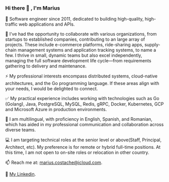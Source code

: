 ### Hi there 👋 , I'm Marius

<!--
**tacheshun/tacheshun** is a ✨ _special_ ✨ repository because its `README.md` (this file) appears on your GitHub profile.

Here are some ideas to get you started:

- 🔭 I’m currently working on ...
- 🌱 I’m currently learning ...
- 👯 I’m looking to collaborate on ...
- 🤔 I’m looking for help with ...
- 💬 Ask me about ...
- 📫 How to reach me: ...
- 😄 Pronouns: ...
- ⚡ Fun fact: ...
-->

🚀 Software engineer since 2011, dedicated to building high-quality, high-traffic web applications and APIs.

🌱 I've had the opportunity to collaborate with various organizations, from startups to established companies, contributing to an large array of projects. These include e-commerce platforms, ride-sharing apps, supply-chain management systems and application tracking systems, to name a few. I thrive in small, dynamic teams but also excel independently, managing the full software development life cycle—from requirements gathering to delivery and maintenance.

⚡ My professional interests encompass distributed systems, cloud-native architectures, and the Go programming language. If these areas align with your needs, I would be delighted to connect.

✅ My practical experience includes working with technologies such as Go (Golang), Java, PostgreSQL, MySQL, Redis, gRPC, Docker, Kubernetes, GCP and Microsoft Azure in production environments.

🔭 I am multilingual, with proficiency in English, Spanish, and Romanian, which has aided in my professional communication and collaboration across diverse teams.

💻 I am targeting technical roles at the senior level or above(Staff, Principal, Architect, etc). My preference is for remote or hybrid full-time positions. At this time, I am not open to on-site roles or relocation in other country.

📫 Reach me at: <a href="mailto:marius.costache@icloud.com">marius.costache@icloud.com</a>.

🤔  <a href="https://www.linkedin.com/in/mariuscostache/">My Linkedin</a>.

